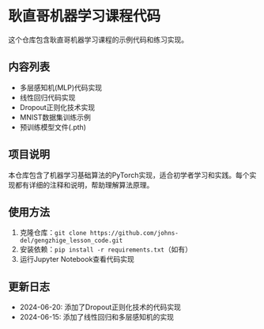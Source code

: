 # 耿直哥机器学习课程代码

这个仓库包含耿直哥机器学习课程的示例代码和练习实现。

## 内容列表

- 多层感知机(MLP)代码实现
- 线性回归代码实现
- Dropout正则化技术实现
- MNIST数据集训练示例
- 预训练模型文件(.pth)

## 项目说明

本仓库包含了机器学习基础算法的PyTorch实现，适合初学者学习和实践。每个实现都有详细的注释和说明，帮助理解算法原理。

## 使用方法

1. 克隆仓库：`git clone https://github.com/johns-del/gengzhige_lesson_code.git`
2. 安装依赖：`pip install -r requirements.txt`（如有）
3. 运行Jupyter Notebook查看代码实现

## 更新日志

- 2024-06-20: 添加了Dropout正则化技术的代码实现
- 2024-06-15: 添加了线性回归和多层感知机的实现 